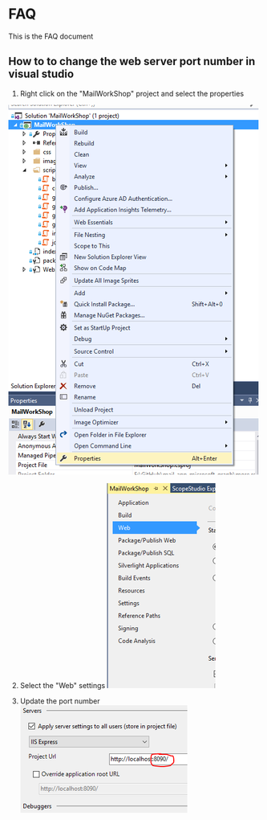 # FAQ
This is the FAQ document

## How to to change the web server port number in visual studio

1. Right click on the "MailWorkShop" project and select the properties 

![alt text](imgs/projectProperties.PNG "Web project right click menu")

2. Select the "Web" settings 
![alt text](imgs/webProperty.PNG "Web setting panel")

3. Update the port number 
![alt text](imgs/portNumberSetting.PNG "Port number setting")

